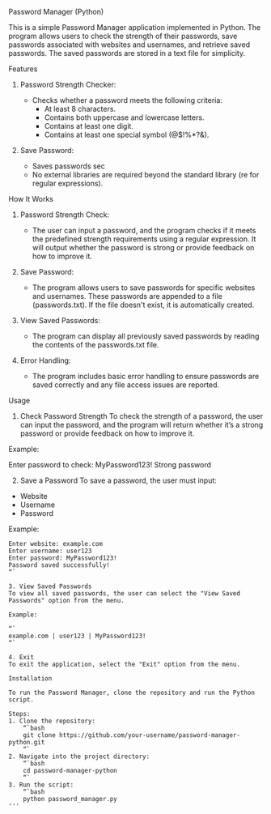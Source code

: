 Password Manager (Python)

This is a simple Password Manager application implemented in Python. The program allows users to check the strength of their passwords, save passwords associated with websites and usernames, and retrieve saved passwords. The saved passwords are stored in a text file for simplicity.

Features

1. Password Strength Checker: 
   - Checks whether a password meets the following criteria:
     - At least 8 characters.
     - Contains both uppercase and lowercase letters.
     - Contains at least one digit.
     - Contains at least one special symbol (@$!%*?&).
  
2. Save Password:
   - Saves passwords sec
   - No external libraries are required beyond the standard library (re for regular expressions).

How It Works

1. Password Strength Check:  
   - The user can input a password, and the program checks if it meets the predefined strength requirements using a regular expression. It will output whether the password is strong or provide feedback on how to improve it.
   
2. Save Password:  
   - The program allows users to save passwords for specific websites and usernames. These passwords are appended to a file (passwords.txt). If the file doesn't exist, it is automatically created.
   
3. View Saved Passwords:  
   - The program can display all previously saved passwords by reading the contents of the passwords.txt file.

4. Error Handling:  
   - The program includes basic error handling to ensure passwords are saved correctly and any file access issues are reported.

Usage

1. Check Password Strength
To check the strength of a password, the user can input the password, and the program will return whether it’s a strong password or provide feedback on how to improve it.

Example:


Enter password to check: MyPassword123!
Strong password


2. Save a Password
To save a password, the user must input:
- Website
- Username
- Password

Example:

```
Enter website: example.com
Enter username: user123
Enter password: MyPassword123!
Password saved successfully!
“`

3. View Saved Passwords
To view all saved passwords, the user can select the "View Saved Passwords" option from the menu.

Example:

“`
example.com | user123 | MyPassword123!
“`

4. Exit
To exit the application, select the "Exit" option from the menu.

Installation

To run the Password Manager, clone the repository and run the Python script.

Steps:
1. Clone the repository:
    “`bash
    git clone https://github.com/your-username/password-manager-python.git
    “`
2. Navigate into the project directory:
    “`bash
    cd password-manager-python
    “`
3. Run the script:
    “`bash
    python password_manager.py
'''
